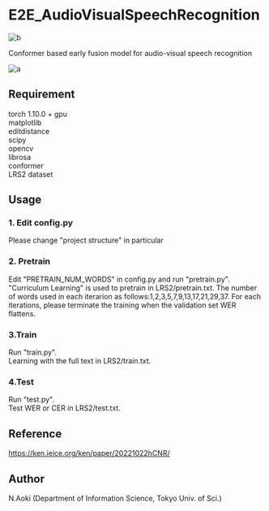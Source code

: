 # E2E_AudioVisualSpeechRecognition
![b](https://img.shields.io/github/license/lightning830/E2E_AudioVisualSpeechRecognition)

Conformer based early fusion model for audio-visual speech recognition

![a](https://github.com/lightning830/E2E_AudioVisualSpeechRecognition/blob/master/av_model2.png)

## Requirement
torch 1.10.0 + gpu\
matplotlib\
editdistance\
scipy\
opencv\
librosa\
conformer\
LRS2 dataset

## Usage
### 1. Edit config.py
Please change "project structure" in particular
### 2. Pretrain
Edit "PRETRAIN_NUM_WORDS" in config.py and run "pretrain.py".\
"Curriculum Learning" is used to pretrain in LRS2/pretrain.txt. The number of words used in each iterarion as follows:1,2,3,5,7,9,13,17,21,29,37. For each iterations, please terminate the training when the validation set WER flattens. 
### 3.Train
Run "train.py". \
Learning with the full text in LRS2/train.txt.
### 4.Test
Run "test.py". \
Test WER or CER in LRS2/test.txt.



## Reference
https://ken.ieice.org/ken/paper/20221022hCNR/
## Author
N.Aoki (Department of Information Science, Tokyo Univ. of Sci.)
